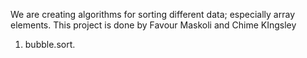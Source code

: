 We are creating algorithms for sorting different data; especially array elements. This project is done by Favour Maskoli and Chime KIngsley
1. bubble.sort.
